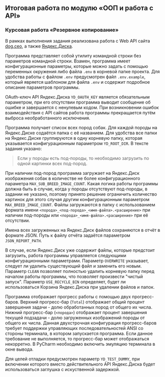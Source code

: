 ## Итоговая работа по модулю «ООП и работа с API»
### Курсовая работа «Резервное копирование»
В рамках выполнения задания реализована работа с Web API сайта [dog.ceo](https://dog.ceo/api/),
а также [Яндекс.Диска](https://yandex.ru/dev/disk-api/doc/ru/).

Программа представляет собой утилиту командной строки без параметров командной строки.
Взамен, программа имеет конфигурационные параметры, которые можно задать с помощью переменных окружения
либо файла `.env` в корневой папке проекта. Для удобства работы с файлом `.env` предусмотрен файл `.env.example`,
который явряется шаблоном для файла `.env` и содержит подробное описание параметров программы.

OAuth-ключ API Яндекс.Диска `YD_OAUTH_KEY` является обязательным параметром, при его отсутствии программа
выводит сообщение об ошибке и завершается с ненулевым кодом.
При возникновении ошибок взаимодействия с API сайтов работа программы прекращается путём выброса необработанного исключения.

Программа получает список всех пород собак. Для каждой породы на Яндекс.Диске содаётся папка с её названием.
Для удобства все папки на Яндекс.Диске группируются в одну корневую папку, которая указывается конфигурационным
параметром `YD_ROOT_DIR`.
В тексте задания указано:
> Если у породы есть под-породы, то необходимо загрузить по одной картинки всех под-пород.

При наличии под-пород программа загружает на Яндекс.Диск изображения собак в количестве не более
конфигурационного параметра `MAX_SUB_BREED_IMAGE_COUNT`. Какая логика работы программы должна быть
в случае, когда у породы отсутствуют под-породы, в задании не указано, поэтому принято решение
ограничить количество картинок для этого случая другим конфигурационным параметром `MAX_BREED_IMAGE_COUNT`.
Файлы загружаются в папку с использованием формата имени `<порода>_<под-порода>_<имя-файла>.<расширение>`
при наличии под-породы или `<порода>_<имя-файла>.<расширение>` при её отсутствии.

Имена всех загруженных на Яндекс.Диск файлов сохраняются в отчёт в формате JSON. Путь к файлу отчёта
задаётся параметром `JSON_REPORT_PATH`.

В случае, если Яндекс.Диск уже содержит файлы, которые предстоит загрузить, работа программы управляется
следующими конфигурационными параметрами. Параметр `OVERWRITE` указывает, следует ли удалить существующий
файл и заменить его новым. Параметр `CLEAN` позволяет полностью удалить корневую папку перед началом
работы программы, что позволяет произвести "чистый запуск". Параметр `USE_RECYCLE_BIN` определяет, будет
ли использоваться Корзина Яндекс.Диска при удалении файлов и папок.

Программа отображает прогресс работы с помощью двух прогресс-баров.
Верхний прогресс-бар (`Total`) отображает общий процент завершения задачи - долю обработанных пород от общего их числа.
Нижний прогресс-бар (`<порода>`) отображает процент завершения текущей подзадачи - долю загруженных изображений породы от общего их числа.
Данная двухстрочная конфигурация прогресс-баров требует поддержки управляющих последовательностей ANSI со стороны
терминала, в котором запускается программа. Если данное требование не выполняется, то прогресс-бар может
отображаться некорретно. В PyCharm необходимо включить эмуляцию терминала в окне вывода.

Для целей отладки предусмотрен параметр `YD_TEST_DUMMY`, при включении которого вместо
действительного API Яндекс.Диска будет использоваться заглушка с искуственной задержкой.
